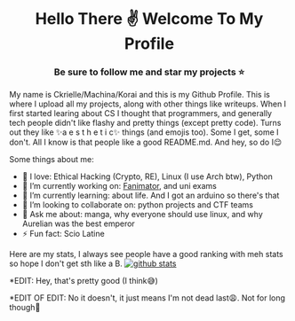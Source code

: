 <h1 align="center">Hello There ✌️ Welcome To My Profile</h1>
<h3 align="center">Be sure to follow me and star my projects ⭐</h3>

My name is Ckrielle/Machina/Korai and this is my Github Profile. This is where I upload all my projects, along with other things like writeups. When I first started learing about CS I thought that programmers, and generally tech people didn't like flashy and pretty things (except pretty code). Turns out they like ✨a e s t h e t i c✨ things (and emojis too). Some I get, some I don't. All I know is that people like a good README.md. And hey, so do I😌

Some things about me:

- 💙 I love: Ethical Hacking (Crypto, RE), Linux (I use Arch btw), Python
- 🔭 I’m currently working on: [Fanimator](https://github.com/Ckrielle/Faminator), and uni exams
- 🌱 I’m currently learning: about life. And I got an arduino so there's that
- 👯 I’m looking to collaborate on: python projects and CTF teams
- 💬 Ask me about: manga, why everyone should use linux, and why Aurelian was the best emperor
- ⚡ Fun fact: Scio Latine

Here are my stats, I always see people have a good ranking with meh stats so hope I don't get sth like a B.
[![github stats](https://github-readme-stats.vercel.app/api?username=Ckrielle)](https://github.com/anuraghazra/github-readme-stats)

*EDIT: Hey, that's pretty good (I think😅)

*EDIT OF EDIT: No it doesn't, it just means I'm not dead last😩. Not for long though😤
